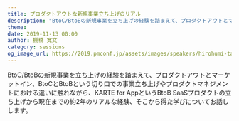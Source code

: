 ```yaml
---
title: プロダクトアウトな新規事業立ち上げのリアル
description: "BtoC/BtoBの新規事業を立ち上げの経験を踏まえて、プロダクトアウトとマーケットイン、BtoCとBtoBという切り口での事業立ち上げやプロダクトマネジメントにおける違いに触れながら、KARTE for AppというBtoB SaaSプロダクトの立ち上げから現在までの約2年のリアルな経験、そこから得た学びについてお話しします。"
theme: 
date: 2019-11-13 00:00
author: 棚橋 寛文
category: sessions
og_image_url: https://2019.pmconf.jp/assets/images/speakers/hirohumi-tanahashi.png
---
```


BtoC/BtoBの新規事業を立ち上げの経験を踏まえて、プロダクトアウトとマーケットイン、BtoCとBtoBという切り口での事業立ち上げやプロダクトマネジメントにおける違いに触れながら、KARTE for AppというBtoB SaaSプロダクトの立ち上げから現在までの約2年のリアルな経験、そこから得た学びについてお話しします。